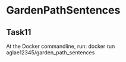 # GardenPathSentences
## Task11
At the Docker commandline, run:
  docker run aglae12345/garden_path_sentences
